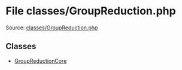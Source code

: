 File classes/GroupReduction.php
=========

Source: [classes/GroupReduction.php](https://github.com/PrestaShop/PrestaShop/blob/1.5.1.0/classes/GroupReduction.php)


Classes
-------

* [GroupReductionCore](class.GroupReductionCore.md)

